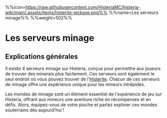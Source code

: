 %%icon=https://raw.githubusercontent.com/HisteriaMC/histeria-wiki/main/.assets/items/histerite-pickaxe.png%%
%%name=Les serveurs minage%%
%%weight=502%%

# Les serveurs minage

## Explications générales
Il existe 4 serveurs minage sur Histeria, conçus pour permettre aux joueurs de trouver des minerais plus facilement. Ces serveurs sont également le seul endroit où vous pouvez trouver de l'[Histerite](https://histeria.fr/wiki/ressources/histerite). Chacun de ces serveurs de minage offre une expérience unique pour les mineurs intrépides.

Les mondes de minage sont un élément essentiel de l'expérience de jeu sur Histeria, offrant aux mineurs une aventure riche en récompenses et en défis. Alors, équipez-vous de votre pioche et partez explorer ces mondes souterrains dès aujourd'hui !
